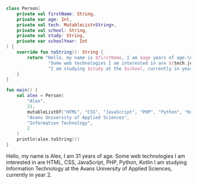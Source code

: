 ```Kotlin
class Person(
    private val firstName: String,
    private var age: Int,
    private val tech: MutableList<String>,
    private val school: String,
    private val study: String,
    private var schoolYear: Int
) {
    override fun toString(): String {
        return "Hello, my name is $firstName, I am $age years of age.\n" +
                "Some web technologies I am interested in are ${tech.joinToString()}\n" +
                "I am studying $study at the $school, currently in year $schoolYear.\n"
    }
}

fun main() {
    val alex = Person(
        "Alex",
        31,
        mutableListOf("HTML", "CSS", "JavaScript", "PHP", "Python", "Kotlin"),
        "Avans University of Applied Sciences",
        "Information Technology",
        2
    )
    println(alex.toString())
}
```

Hello, my name is Alex, I am 31 years of age.
Some web technologies I am interested in are HTML, CSS, JavaScript, PHP, Python, Kotlin
I am studying Information Technology at the Avans University of Applied Sciences, currently in year 2.

